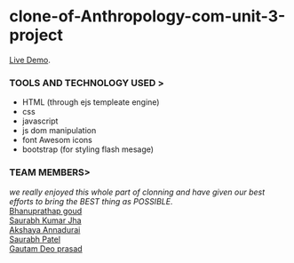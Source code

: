 # clone-of-Anthropology-com-unit-3-project
[Live Demo](https://earnest-pie-959f9d.netlify.app/).

### TOOLS AND TECHNOLOGY USED >

- HTML (through ejs templeate engine)
- css
- javascript
- js dom manipulation
- font Awesom icons
- bootstrap (for styling flash mesage)



### TEAM MEMBERS>

_we really enjoyed this whole part of clonning and have given our best efforts to bring the BEST thing as POSSIBLE._
<br>
[Bhanuprathap goud](https://github.com/BhanuPrathapGoud)<br>
[Saurabh Kumar Jha](https://github.com/saurabhKJ7)<br>
[Akshaya Annadurai](https://github.com/AkshayaAnnadurai)<br>
[Saurabh Patel](https://github.com/Saurabhpatel0894)<br>
[Gautam Deo prasad](https://github.com/Gautamdeoprasad)<br>

